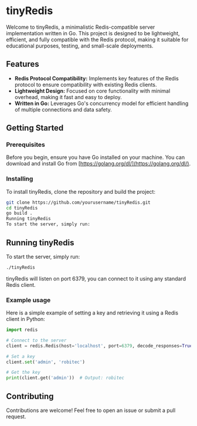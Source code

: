 # tinyRedis

Welcome to tinyRedis, a minimalistic Redis-compatible server implementation written in Go. This project is designed to be lightweight, efficient, and fully compatible with the Redis protocol, making it suitable for educational purposes, testing, and small-scale deployments.

## Features

- **Redis Protocol Compatibility:** Implements key features of the Redis protocol to ensure compatibility with existing Redis clients.
- **Lightweight Design:** Focused on core functionality with minimal overhead, making it fast and easy to deploy.
- **Written in Go:** Leverages Go's concurrency model for efficient handling of multiple connections and data safety.

## Getting Started
### Prerequisites
Before you begin, ensure you have Go installed on your machine. You can download and install Go from [https://golang.org/dl/](https://golang.org/dl/).
### Installing
To install tinyRedis, clone the repository and build the project:
```bash
git clone https://github.com/yourusername/tinyRedis.git
cd tinyRedis
go build .
Running tinyRedis
To start the server, simply run:
```
## Running tinyRedis
To start the server, simply run:
```bash
./tinyRedis
```
tinyRedis will listen on port 6379, you can connect to it using any standard Redis client.
### Example usage
Here is a simple example of setting a key and retrieving it using a Redis client in Python:
```python
import redis

# Connect to the server
client = redis.Redis(host='localhost', port=6379, decode_responses=True)

# Set a key
client.set('admin', 'robitec')

# Get the key
print(client.get('admin'))  # Output: robitec
```
## Contributing
Contributions are welcome! Feel free to open an issue or submit a pull request.



